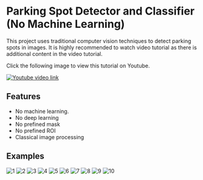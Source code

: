 # Parking Spot Detector and Classifier (No Machine Learning)
This project uses traditional computer vision techniques to detect parking spots in images. 
It is highly recommended to watch video tutorial as there is additional content in the video tutorial.

Click the following image to view this tutorial on Youtube.

[![Youtube video link](https://i.ytimg.com/vi/ktJtylXkBUM/hqdefault.jpg)](//youtu.be/ktJtylXkBUM "Youtube Video")

## Features
- No machine learning.
- No deep learning
- No prefined mask
- No prefined ROI
- Classical image processing

## Examples
![1](https://github.com/user-attachments/assets/50fd4da8-b877-46b1-91bd-5e52d8bb5de0)
![2](https://github.com/user-attachments/assets/1aeadcdb-1e0d-4e8c-94a1-bbdf6059006e)
![3](https://github.com/user-attachments/assets/a1611006-199b-47ea-91b0-0656eb05e65d)
![4](https://github.com/user-attachments/assets/35df5049-f64d-43f5-a362-d94f1b47c3f3)
![5](https://github.com/user-attachments/assets/52d07a26-597e-4d87-a713-6ca368e8c73a)
![6](https://github.com/user-attachments/assets/37704061-3d99-426b-a401-7b560b96d4af)
![7](https://github.com/user-attachments/assets/7d12a097-8c18-4afb-a7aa-81343e7bb58e)
![8](https://github.com/user-attachments/assets/b1778653-68a2-4dee-a34c-38e056aa30b5)
![9](https://github.com/user-attachments/assets/8a833a3e-be96-4c05-999f-80a019b260d3)
![10](https://github.com/user-attachments/assets/fbeee8a9-6aa1-4013-bc1c-271352689682)



